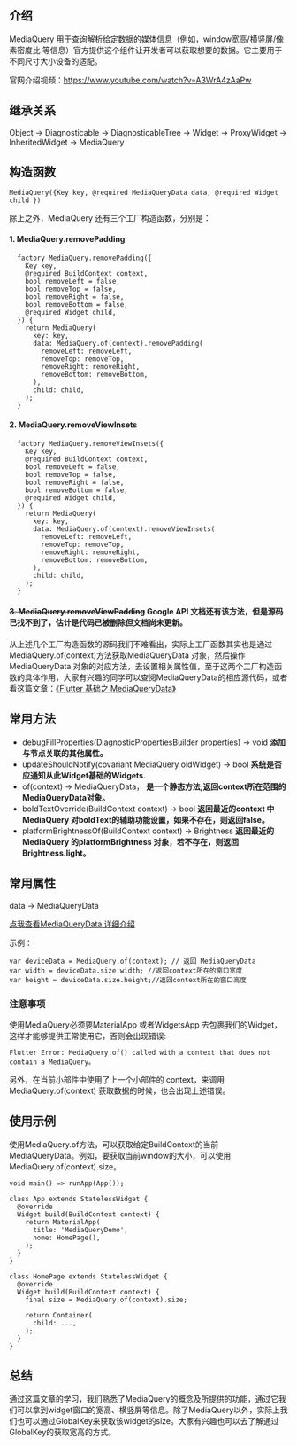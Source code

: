 ## 介绍
MediaQuery 用于查询解析给定数据的媒体信息（例如，window宽高/横竖屏/像素密度比 等信息）官方提供这个组件让开发者可以获取想要的数据。它主要用于不同尺寸大小设备的适配。

官网介绍视频：https://www.youtube.com/watch?v=A3WrA4zAaPw

## 继承关系
Object -> Diagnosticable -> DiagnosticableTree -> Widget  -> ProxyWidget -> InheritedWidget -> MediaQuery

## 构造函数

```
MediaQuery({Key key, @required MediaQueryData data, @required Widget child })
```

除上之外，MediaQuery 还有三个工厂构造函数，分别是：

#### 1. MediaQuery.removePadding
```
  factory MediaQuery.removePadding({
    Key key,
    @required BuildContext context,
    bool removeLeft = false,
    bool removeTop = false,
    bool removeRight = false,
    bool removeBottom = false,
    @required Widget child,
  }) {
    return MediaQuery(
      key: key,
      data: MediaQuery.of(context).removePadding(
        removeLeft: removeLeft,
        removeTop: removeTop,
        removeRight: removeRight,
        removeBottom: removeBottom,
      ),
      child: child,
    );
  }
```

#### 2. MediaQuery.removeViewInsets

```
  factory MediaQuery.removeViewInsets({
    Key key,
    @required BuildContext context,
    bool removeLeft = false,
    bool removeTop = false,
    bool removeRight = false,
    bool removeBottom = false,
    @required Widget child,
  }) {
    return MediaQuery(
      key: key,
      data: MediaQuery.of(context).removeViewInsets(
        removeLeft: removeLeft,
        removeTop: removeTop,
        removeRight: removeRight,
        removeBottom: removeBottom,
      ),
      child: child,
    );
  }
```

#### ~~3. MediaQuery.removeViewPadding~~ Google API 文档还有该方法，但是源码已找不到了，估计是代码已被删除但文档尚未更新。

从上述几个工厂构造函数的源码我们不难看出，实际上工厂函数其实也是通过MediaQuery.of(context)方法获取MediaQueryData 对象，然后操作MediaQueryData 对象的对应方法，去设置相关属性值，至于这两个工厂构造函数的具体作用，大家有兴趣的同学可以查阅MediaQueryData的相应源代码，或者看这篇文章：[《Flutter 基础之 MediaQueryData》](https://github.com/YYFlutter/flutter-article/blob/master/article/styling/Flutter%20%E5%9F%BA%E7%A1%80%E4%B9%8B%20MediaQueryData.md)

## 常用方法
- debugFillProperties(DiagnosticPropertiesBuilder properties) → void **添加与节点关联的其他属性。**
- updateShouldNotify(covariant MediaQuery oldWidget) → bool **系统是否应通知从此Widget基础的Widgets.**
- of(context) → MediaQueryData， **是一个静态方法,返回context所在范围的MediaQueryData对象。**
- boldTextOverride(BuildContext context) → bool **返回最近的context 中MediaQuery 对boldText的辅助功能设置，如果不存在，则返回false。**
-  platformBrightnessOf(BuildContext context) → Brightness **返回最近的MediaQuery 的platformBrightness 对象，若不存在，则返回 Brightness.light。**

## 常用属性

data → MediaQueryData 

[点我查看MediaQueryData 详细介绍](https://github.com/YYFlutter/flutter-article/blob/master/article/styling/Flutter%20%E5%9F%BA%E7%A1%80%E4%B9%8B%20MediaQueryData.md)

示例：

```
var deviceData = MediaQuery.of(context); // 返回 MediaQueryData
var width = deviceData.size.width; //返回context所在的窗口宽度
var height = deviceData.size.height;//返回context所在的窗口高度
```

### 注意事项

使用MediaQuery必须要MaterialApp 或者WidgetsApp 去包裹我们的Widget，这样才能够提供正常使用它，否则会出现错误:
```
Flutter Error: MediaQuery.of() called with a context that does not contain a MediaQuery。
```
另外，在当前小部件中使用了上一个小部件的 context，来调用 MediaQuery.of(context) 获取数据的时候，也会出现上述错误。

## 使用示例

使用MediaQuery.of方法，可以获取给定BuildContext的当前MediaQueryData。例如，要获取当前window的大小，可以使用MediaQuery.of(context).size。

```
void main() => runApp(App());

class App extends StatelessWidget {
  @override
  Widget build(BuildContext context) {
    return MaterialApp(
      title: 'MediaQueryDemo',
      home: HomePage(),
    );
  }
}

class HomePage extends StatelessWidget {
  @override
  Widget build(BuildContext context) {
    final size = MediaQuery.of(context).size;

    return Container(
      child: ...,
    );
  }
}
```

## 总结

通过这篇文章的学习，我们熟悉了MediaQuery的概念及所提供的功能，通过它我们可以拿到widget窗口的宽高、横竖屏等信息。除了MediaQuery以外，实际上我们也可以通过GlobalKey来获取该widget的size。大家有兴趣也可以去了解通过GlobalKey的获取宽高的方式。
